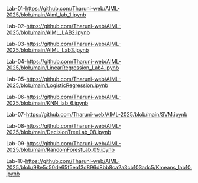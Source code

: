 Lab-01-https://github.com/Tharuni-web/AIML-2025/blob/main/Aiml_lab_1.ipynb

Lab-02-https://github.com/Tharuni-web/AIML-2025/blob/main/AIML_LAB2.ipynb

Lab-03-https://github.com/Tharuni-web/AIML-2025/blob/main/AIML_Lab3.ipynb

Lab-04-https://github.com/Tharuni-web/AIML-2025/blob/main/LinearRegression_Lab4.ipynb

Lab-05-https://github.com/Tharuni-web/AIML-2025/blob/main/LogisticRegression.ipynb

Lab-06-https://github.com/Tharuni-web/AIML-2025/blob/main/KNN_lab_6.ipynb

Lab-07-https://github.com/Tharuni-web/AIML-2025/blob/main/SVM.ipynb

Lab-08-https://github.com/Tharuni-web/AIML-2025/blob/main/DecisionTreeLab_08.ipynb

Lab-09-https://github.com/Tharuni-web/AIML-2025/blob/main/RandomForestLab_09.ipynb

Lab-10-https://github.com/Tharuni-web/AIML-2025/blob/98e5c50de65f5ea13d896d8bb8ca2a3cb103adc5/Kmeans_lab10.ipynb
